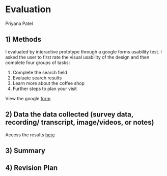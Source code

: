 # Evaluation
Priyana Patel 

## 1) Methods 
I evaluated by interactive prototype through a google forms usability test. I asked the user to first rate the visual usability of the design and then complete four groups of tasks:

1. Complete the search field 
2. Evaluate search results
3. Learn more about the coffee shop
4. Further steps to plan your visit 

View the google [form](https://forms.gle/tFAbvmP1CSYsTwoE8)

## 2) Data the data collected (survey data, recording/ transcript, image/videos, or notes)

Access the results [here](https://docs.google.com/forms/d/1xhEGTocKypYC2htQe4nuqhywIgCx9NFWSBGlZj-Vlig/edit?usp=sharing)

## 3) Summary 

## 4) Revision Plan 

